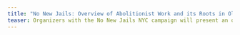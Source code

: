 ```yaml
---
title: "No New Jails: Overview of Abolitionist Work and its Roots in Older Struggles"
teaser: Organizers with the No New Jails NYC campaign will present an overview of the past year and change of our abolitionist work (and its roots in older struggles), both inside and outside of the formal land use process, and will outline some future priorities to continue the fight against the construction of new jails and for a future of freedom for our communities, notwithstanding the decision of the political establishment to recommit NYC to an indefinite future of cages for humans. The discussion of the current status of our work and struggles in general will lead to a participatory discussion with the audience about our imaginaries of the future and our roles in bringing those visions for liberation into existence.
---
```

